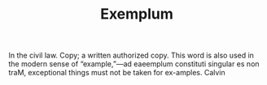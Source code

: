 ---
title: Exemplum
letter: E
permalink: "/definitions/bld-exemplum.html"
body: In the civil law. Copy; a written authorized copy. This word is also used in
  the modern sense of “example,”—ad eaeemplum constituti singular es non traM, exceptional
  things must not be taken for ex-amples. Calvin
published_at: '2018-07-07'
source: Black's Law Dictionary 2nd Ed (1910)
layout: post
---